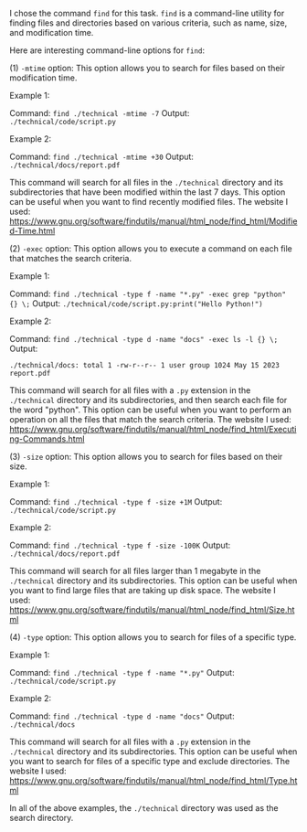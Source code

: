 I chose the command `find` for this task. 
`find` is a command-line utility for finding files and directories based on various criteria, such as name, size, and modification time.

Here are interesting command-line options for `find`:

   (1) `-mtime` option: This option allows you to search for files based on their modification time.
   
   Example 1:

   Command: `find ./technical -mtime -7`
   Output: `./technical/code/script.py`
   
   Example 2:

   Command: `find ./technical -mtime +30`
   Output: `./technical/docs/report.pdf`
  
   This command will search for all files in the `./technical` directory and its subdirectories that have been modified within the last 7 days. This option can be useful when you want to find recently modified files. The website I used: https://www.gnu.org/software/findutils/manual/html_node/find_html/Modified-Time.html

   (2) `-exec` option: This option allows you to execute a command on each file that matches the search criteria.
   
   Example 1:

   Command: `find ./technical -type f -name "*.py" -exec grep "python" {} \;`
   Output: `./technical/code/script.py:print("Hello Python!")`

   Example 2:

   Command: `find ./technical -type d -name "docs" -exec ls -l {} \;`
   Output:

   `./technical/docs:
   total 1
   -rw-r--r-- 1 user group 1024 May 15 2023 report.pdf`
  
   This command will search for all files with a `.py` extension in the `./technical` directory and its subdirectories, and then search each file       for the word "python". This option can be useful when you want to perform an operation on all the files that match the search criteria. The          website I used: https://www.gnu.org/software/findutils/manual/html_node/find_html/Executing-Commands.html

   (3)  `-size` option: This option allows you to search for files based on their size.
   
   Example 1:

   Command: `find ./technical -type f -size +1M`
   Output: `./technical/code/script.py`

   Example 2:

   Command: `find ./technical -type f -size -100K`
   Output: `./technical/docs/report.pdf`
   
   This command will search for all files larger than 1 megabyte in the `./technical` directory and its subdirectories. This option can be useful      when you want to find large files that are taking up disk space. The website I used:                          
   https://www.gnu.org/software/findutils/manual/html_node/find_html/Size.html
   
   
   
   (4) `-type` option: This option allows you to search for files of a specific type.
      
Example 1:
   
   Command: `find ./technical -type f -name "*.py"`
   Output: `./technical/code/script.py`

Example 2:

   Command: `find ./technical -type d -name "docs"`
   Output: `./technical/docs`
  
This command will search for all files with a `.py` extension in the `./technical` directory and its subdirectories. This option can be useful     when you want to search for files of a specific type and exclude directories. The website I used:        https://www.gnu.org/software/findutils/manual/html_node/find_html/Type.html



In all of the above examples, the `./technical` directory was used as the search directory.
